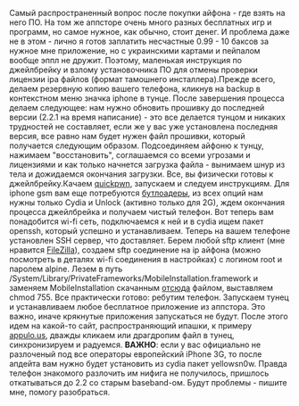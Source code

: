 Самый распространенный вопрос после покупки айфона - где взять на него ПО. На том же аппсторе очень много разных бесплатных игр и программ, но самое нужное, как обычно, стоит денег. И проблема даже не в этом - лично я готов заплатить несчастные 0.99 - 10 баксов за нужное мне приложение, но с украинскими картами и пейпалом вообще эппл не дружит. Поэтому, маленькая инструкция по джейлбрейку и взлому установочника ПО для отмены проверки лицензии ipa файлов (формат тамошнего инсталлера).Прежде всего, делаем резервную копию вашего телефона, кликнув на backup в контекстном меню значка iphone в тунце. После завершения процесса делаем следующее: нам нужно обновить прошивку до последней версии (2.2.1 на время написание) - это все делается тунцом и никаких трудностей не составляет, если же у вас уже установлена последняя версия, все равно нам будет нужен файл прошивки, который получается следующим образом. Подсоединяем айфоню к тунцу, нажимаем "восстановить", соглашаемся со всеми угрозами и лицензиями и как только начнется загрузка файла - вынимаем шнур из тела и дожидаемся окончания загрузки. Все, вы физически готовы к джейлбрейку.Качаем <a href="http://www.quickpwn.com/downloads">quickpwn</a>, запускаем и следуем инструкциям. Для iphone gsm вам еще потребуются <a href="http://www.iphone-hacks.com/downloads/file/109">бутлоадеры</a>, из всех опций нам нужны только Cydia и Unlock (активно только для 2G), ждем окончания процесса джейлбрейка и получаем чистый телефон. Вот теперь вам понадобится wi-fi сеть, подключаемся к ней и в cydia ищем пакет openssh, который успешно и устанавливаем. Теперь на вашем телефоне установлен SSH сервер, что доставляет. Берем любой sftp клиент (мне нравится <a href="http://filezilla.ru/">FileZilla</a>), создаем sftp соединение на ip айфона (можно посмотреть в деталях wi-fi соединения в настройках) с логином root и паролем alpine. Лезем в путь <strong style="font-weight:normal;">/System/Library/PrivateFrameworks/MobileInstallation.framework и заменяем </strong>MobileInstallation скачанным <a href="http://www.iphoneapplist.net/mobileInstallation/MobileInstallation_2.2.1.zip">отсюда</a> файлом, выставляем chmod 755. Все практически готово: ребутим телефон. Запускаем тунец и устанавливаем любое бесплатное приложение из аппстора. Это важно, иначе крякнутые приложения запускаться не будут. После этого идем на какой-то сайт, распространяющий ипашки, к примеру <a href="http://appulo.us/appdb/">appulo.us</a>, дважды кликаем или драгдропим файл в тунец, синхронизируем и радуемся. <strong>ВАЖНО</strong>: если у вас официально не разлоченый под все операторы европейский iPhone 3G, то после апдейта вам нужно будет установить из cydia пакет yellowsn0w. Правда телефон знакомого разлочить им нифига не получилось, пришлось откатываться до 2.2 со старым baseband-ом. Будут проблемы - пишите мне, помогу разобраться.